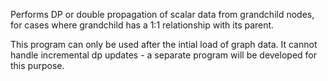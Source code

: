 Performs DP or double propagation of scalar data from grandchild nodes, for cases where grandchild has a 1:1 relationship with its parent. 

This program can only be used after the intial load of graph data. It cannot handle incremental dp updates - a separate program will be developed for this purpose.
